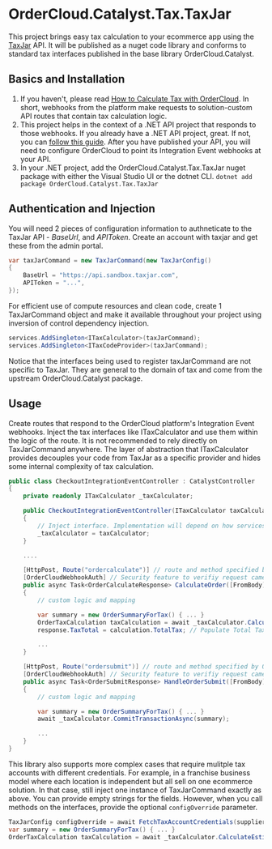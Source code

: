 ﻿# OrderCloud.Catalyst.Tax.TaxJar

This project brings easy tax calculation to your ecommerce app using the [TaxJar](https://www.taxjar.com/) API. It will be published as a nuget code library and conforms to standard tax interfaces published in the base library OrderCloud.Catalyst.

## Basics and Installation

1. If you haven't, please read [How to Calculate Tax with OrderCloud](https://ordercloud.io/knowledge-base/how-to-calculate-tax-with-ordercloud). In short, webhooks from the platform make requests to solution-custom API routes that contain tax calculation logic. 
2. This project helps in the context of a .NET API project that responds to those webhooks. If you already have a .NET API project, great. If not, you can [follow this guide](https://ordercloud.io/knowledge-base/start-dotnet-middleware-from-scratch). After you have published your API, you will need to configure OrderCloud to point its Integration Event webhooks at your API. 
3. In your .NET project, add the OrderCloud.Catalyst.Tax.TaxJar nuget package with either the Visual Studio UI or the dotnet CLI.
`dotnet add package OrderCloud.Catalyst.Tax.TaxJar`

## Authentication and Injection

You will need 2 pieces of configuration information to authneticate to the TaxJar API - *BaseUrl*, and *APIToken*. Create an account with taxjar and get these from the admin portal.

```c#
var taxJarCommand = new TaxJarCommand(new TaxJarConfig()
{
	BaseUrl = "https://api.sandbox.taxjar.com",
	APIToken = "...",
});
```

For efficient use of compute resources and clean code, create 1 TaxJarCommand object and make it available throughout your project using inversion of control dependency injection. 

```c#
services.AddSingleton<ITaxCalculator>(taxJarCommand);
services.AddSingleton<ITaxCodeProvider>(taxJarCommand);
```

Notice that the interfaces being used to register taxJarCommand are not specific to TaxJar. They are general to the domain of tax and come from the upstream OrderCloud.Catalyst package. 


## Usage 

Create routes that respond to the OrderCloud platform's Integration Event webhooks. Inject the tax interfaces like ITaxCalculator and use them within the logic of the route. It is not recommended to rely directly on TaxJarCommand anywhere. The layer of abstraction that ITaxCalculator provides decouples your code from TaxJar as a specific provider and hides some internal complexity of tax calculation.

```c#
public class CheckoutIntegrationEventController : CatalystController
{
	private readonly ITaxCalculator _taxCalculator;

	public CheckoutIntegrationEventController(ITaxCalculator taxCalculator)
	{
		// Inject interface. Implementation will depend on how services were registered, TaxJarCommand in this case.
		_taxCalculator = taxCalculator; 
	}

	....

	[HttpPost, Route("ordercalculate")] // route and method specified by OrderCloud platform
	[OrderCloudWebhookAuth] // Security feature to verifiy request came from Ordercloud.
	public async Task<OrderCalculateResponse> CalculateOrder([FromBody] OrderCalculatePayload<CheckoutConfig> payload)
	{
		// custom logic and mapping 

		var summary = new OrderSummaryForTax() { ... }
		OrderTaxCalculation taxCalculation = await _taxCalculator.CalculateEstimateAsync(summary);
		response.TaxTotal = calculation.TotalTax; // Populate Total Tax field on the Order

		...
	}

	[HttpPost, Route("ordersubmit")] // route and method specified by OrderCloud platform
	[OrderCloudWebhookAuth] // Security feature to verifiy request came from Ordercloud.
	public async Task<OrderSubmitResponse> HandleOrderSubmit([FromBody] OrderCalculatePayload<CheckoutConfig> payload)
	{
		// custom logic and mapping 

		var summary = new OrderSummaryForTax() { ... }
		await _taxCalculator.CommitTransactionAsync(summary);

		...
	}
}
```

This library also supports more complex cases that require mulitple tax accounts with different credentials. For example, in a franchise business model where each location is independent but all sell on one ecommerce solution. In that case, still inject one instance of TaxJarCommand exactly as above. You can provide empty strings for the fields. However, when you call methods on the interfaces, provide the optional `configOverride` parameter. 

```c#
TaxJarConfig configOverride = await FetchTaxAccountCredentials(supplierID);
var summary = new OrderSummaryForTax() { ... }
OrderTaxCalculation taxCalculation = await _taxCalculator.CalculateEstimateAsync(summary, configOverride);
```
